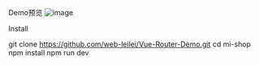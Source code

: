 Demo预览
![image](http://leilei.leileiqq.com/upload/201901/12/201901121312133460.gif)  

Install

git clone https://github.com/web-leilei/Vue-Router-Demo.git
cd mi-shop
npm install
npm run dev
